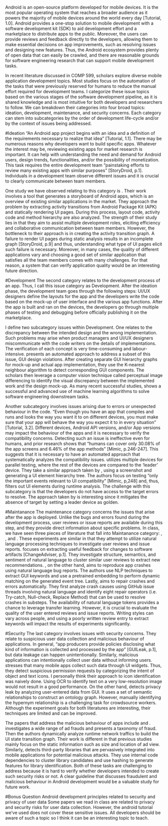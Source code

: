 Android is an open-source platform developed for mobile devices. It is the most popular operating system that reaches a broader audience as it powers the majority of mobile devices around the world every day [Tutorial, 1.0]. Android provides a one-stop solution to mobile development with a software development kit (SDK) to aid development effort and a marketplace to distribute apps to the public. Moreover, the users can provide reviews and feedback directly to the developers, allowing them to make essential decisions on app improvements, such as resolving issues and designing new features. Thus, the Android ecosystem provides plenty of open data that can easily be crawled, and there are reasonable grounds for software engineering research that can support mobile development tasks.

In recent literature discussed in COMP 599, scholars explore diverse mobile application development topics. Most studies focus on the automation of the tasks that were previously reserved for humans to reduce the manual effort required for development teams. I categorize these issue topics based on the various stages of the software development pipeline, as it is shared knowledge and is most intuitive for both developers and researchers to follow. We can breakdown their categories into four broad topics: ideation, development, maintenance, and security concerns. Each category can stem into subcategories by the order of development life-cycle and/or by the context of issues being addressed. 

#Ideation
“An Android app project begins with an idea and a definition of the requirements necessary to realize that idea” [Tutorial, 1.1]. There may be numerous reasons why developers want to build specific apps. Whatever the interest may be, reviewing existing apps for market research is important. It can help with understanding the need and demand for Android users, design trends, functionalities, and/or the possibility of monetization. This task requires the entire development team “painstaking efforts to review many existing apps with similar purposes” [StoryDroid, p.1]. Individuals in a development team observe different issues and it is crucial to clearly communicate between team members.

One study we have observed relating to this category is <StoryDroid>. Their work involves a tool that generates a storyboard of Android apps, which is an overview of existing similar applications in the market. They approach the problem by extracting activity transitions from Android Package Kit (APK) and statically rendering UI pages. During this process, layout code, activity code and method hierarchy are also analyzed. The strength of their study lies in that they aim to assist multiple development roles, eliciting efficiency and collaborative communication between team members. However, the bottleneck to their approach is in creating the activity transition graph. A failure to render UI pages during static analysis results in an incomplete graph [StoryDroid, p.9] and thus, understanding what type of UI pages elicit such failure is necessary. Moreover, in many cases, the quality of different applications vary and choosing a good set of similar application that satisfies all the team members comes with many challenges. For that reason, a system that can verify application quality would be an interesting future direction.



#Development
The second category relates to the development process of an app. Thus, I call this issue category as Development. After the ideation phase, the development team goes through the following steps: UI/UX designers define the layouts for the app and the developers write the code based on the mock-up of user interface and the various app functions. After the app is built and ran on the devices, the developers go through multiple phases of testing and debugging before officially publishing it on the marketplace.

I define two subcategory issues within Development. One relates to the discrepancy between the intended design and the wrong implementation. Such problems may arise when product managers and UI/UX designers miscommunicate with the code writers on the details of implementations. The verification of each concept is very time-consuming and labour-intensive. <GVT> presents an automated approach to address a subset of this issue, GUI design violations. After creating separate GUI hierarchy graphs for mock-up and actual app implementation, they use the K-nearest neighbour algorithm to detect corresponding GUI components. The scholars then leverage a computer vision technique called perceptual image differencing to identify the visual discrepancy between the implemented work and the design mock-up. As many recent successful studies, <GVT> shows a successful and advanced use of machine learning algorithms to solve software engineering downstream tasks.

Another subcategory involves issues arising due to errors or unexpected behaviour in the code. “Even though you have an app that compiles and runs and looks the way you want it to on different devices, you must make sure that your app will behave the way you expect it to in every situation” [Tutorial, 3.2]. Different devices, Android API versions, and/or App versions may impact the behaviour of the apps and it is necessary to verify the compatibility concerns. Detecting such an issue is ineffective even for humans, and prior research shows that “humans can cover only 30.08% of the app screens and 6.46% of the app methods” [Mimic, p.246-247]. This suggests that it is necessary to have an automated approach that systematically analyzes the compatibility issues. <Mimic> utilizes multiple devices for parallel testing, where the rest of the devices are compared to the ‘leader’ device. They take a similar approach taken by <GVT>, using a screenshot and generating a UI element hierarchy tree. The authors focus on testing “only the important events relevant to UI compatibility” [Mimic, p,248] and, thus, filters out UI elements during runtime analysis. The challenge with this subcategory is that the developers do not have access to the target errors to resolve. The approach taken by <Mimic> is interesting since it mitigates the absence of target by setting a leader device as golden.


#Maintanance
The maintenance category concerns the issues that arise after the app is deployed. Unlike the bugs and errors found during the development process, user reviews or issue reports are available during this step, and they provide direct information about specific problems. In class, we have seen three pieces of literature that fall into Maintanance category: <ChangeAdviser>, <RecDroid>, and <Droix>. These experiments are similar in that they attempt to utilize natural language processing techniques to investigate user reviews and issue reports. <ChangeAdviser> focuses on extracting useful feedback for changes to software artifacts [ChangeAdviser, p.1]. They investigate structure, semantics, and sentiment of natural language to cluster similar user reviews to extract new recommendations. <RecDroid>, on the other hand, aims to reproduce app crashes using natural language bug reports. The authors use NLP techniques to extract GUI keywords and use a pretrained embedding to perform dynamic matching on the generated event tree. Lastly, <Droix> aims to repair crashes and errors automatically. They first analyze crash causes using GitHub issue threads involving natural language and identify eight repair operators (i.e. Try-catch, Null-check, Replace Method) that can be used to resolve crashes in substeps. The availability of natural language tokens provides a chance to leverage transfer learning. However, it is crucial to evaluate the quality of the user entered reviews and issue reports. Writing styles can vary across people, and using a poorly written review entry to extract keywords will impact the results of experiments significantly.


#Security
The last category involves issues with security concerns. They relate to suspicious user data collection and malicious behaviour of applications. In general, “app producers provide policies disclosing what kind of information is collected and processed by the app” [GUILeak, p.1], but data leakage can happen unintentionally. Similarly, malicious applications can intentionally collect user data without informing users. <IconIntent> stresses that many mobile apps collect such data through UI widgets. Thus, they detect suspicious permission requests by categorizing the intent of object and text icons. I personally think their approach to icon identification was naively done. Using OCR to identify text on a very low-resolution image would not result in a good performance. On the other hand, <GUILeak> detects privacy leak by analyzing user-entered data from GUI. It uses a set of semantic relationships to construct an ontology graph. However, manually identifying the hypernym relationship is a challenging task for crowdsource workers. Although the experiment goals for both literatures are interesting, their techniques are limited and can be improved.

The papers that address the malicious behaviour of apps include <FraudDroid> and <LibD>. <FraudDroid> investigates a wide range of ad frauds and presents a taxonomy of fraud. Then the authors dynamically analyze runtime network traffics to build the UI state transition graph. Their work is different in that previous studies mainly focus on the static information such as size and location of ad view. Similarly, <LibD> detects third-party libraries that are pervasively integrated into mobile applications for potential malicious attacks. They use internal code dependencies to cluster library candidates and use hashing to generate features for library identification. Both of these tasks are challenging to address because it is hard to verify whether developers intended to create such security risks or not. A clear guideline that discusses fraudulent and malicious behaviour in Android development would be a valuable study for future work.


#Bonus Question
Android development principles related to security and privacy of user data
Some papers we read in class are related to privacy and security risks for user data collection. However, the android tutorial we’ve used does not cover these sensitive issues. All developers should be aware of such a topic so I think it can be an interesting topic to teach.
